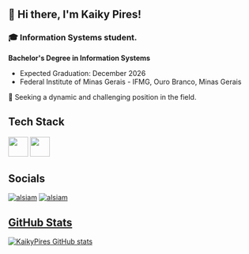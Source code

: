 ## 👋 Hi there, I'm Kaiky Pires!

### 🎓 Information Systems student.

**Bachelor's Degree in Information Systems**
  - Expected Graduation: December 2026
  - Federal Institute of Minas Gerais - IFMG, Ouro Branco, Minas Gerais

🚀 Seeking a dynamic and challenging position in the field.

## Tech Stack
<p>
    <img height="40" width="40" src="https://cdn.jsdelivr.net/gh/devicons/devicon/icons/java/java-original.svg" />
    <img height="40" width="40" src="https://img.icons8.com/?size=100&id=uHZV38hOzCFA&format=png&color=000000" />
</p>

## Socials
<p align="left">
  <a href="https://www.linkedin.com/in/kaiky-pires/"><img src="https://img.shields.io/badge/LinkedIn-0077B5?style=for-the-badge&logo=linkedin&logoColor=white" alt="alsiam"/></a>
  <a href="mailto:kaiky.pires@yahoo.com.br"><img src="https://img.shields.io/badge/Email-F14336?style=for-the-badge&logo=gmail&logoColor=white" alt="alsiam"/>
</p>

## GitHub Stats

![KaikyPires GitHub stats](https://github-readme-stats.vercel.app/api?username=KaikyPires&show_icons=true&theme=transparent)
